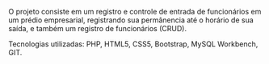 
O projeto consiste em um registro e controle de entrada de funcionários em um prédio empresarial, registrando sua permânencia até o horário de sua saída, e também um registro de funcionários (CRUD).

Tecnologias utilizadas: PHP, HTML5, CSS5, Bootstrap, MySQL Workbench, GIT.


